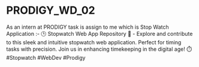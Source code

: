 # PRODIGY_WD_02
As an intern at PRODIGY task is assign to me which is Stop Watch Application :- 🕒 Stopwatch Web App Repository 🚀 - Explore and contribute to this sleek and intuitive stopwatch web application. Perfect for timing tasks with precision. Join us in enhancing timekeeping in the digital age! ⏱️ #Stopwatch #WebDev #Prodigy
